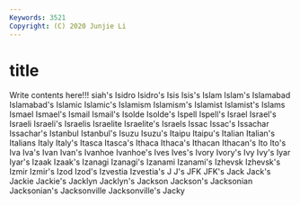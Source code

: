 ```yaml
---
Keywords: 3521
Copyright: (C) 2020 Junjie Li
---
```


# title

Write contents here!!!
siah's 
Isidro 
Isidro's 
Isis
Isis's 
Islam 
Islam's 
Islamabad 
Islamabad's 
Islamic 
Islamic's 
Islamism 
Islamism's 
Islamist
Islamist's 
Islams 
Ismael 
Ismael's 
Ismail 
Ismail's 
Isolde 
Isolde's 
Ispell 
Ispell's
Israel 
Israel's 
Israeli 
Israeli's 
Israelis 
Israelite 
Israelite's 
Israels 
Issac 
Issac's
Issachar 
Issachar's 
Istanbul 
Istanbul's 
Isuzu 
Isuzu's 
Itaipu 
Itaipu's 
Italian 
Italian's
Italians 
Italy 
Italy's 
Itasca 
Itasca's 
Ithaca 
Ithaca's 
Ithacan 
Ithacan's 
Ito
Ito's 
Iva 
Iva's 
Ivan 
Ivan's 
Ivanhoe 
Ivanhoe's 
Ives 
Ives's 
Ivory
Ivory's 
Ivy 
Ivy's 
Iyar 
Iyar's 
Izaak 
Izaak's 
Izanagi 
Izanagi's 
Izanami
Izanami's 
Izhevsk 
Izhevsk's 
Izmir 
Izmir's 
Izod 
Izod's 
Izvestia 
Izvestia's 
J
J's 
JFK 
JFK's 
Jack 
Jack's 
Jackie 
Jackie's 
Jacklyn 
Jacklyn's 
Jackson
Jackson's 
Jacksonian 
Jacksonian's 
Jacksonville 
Jacksonville's 
Jacky 
